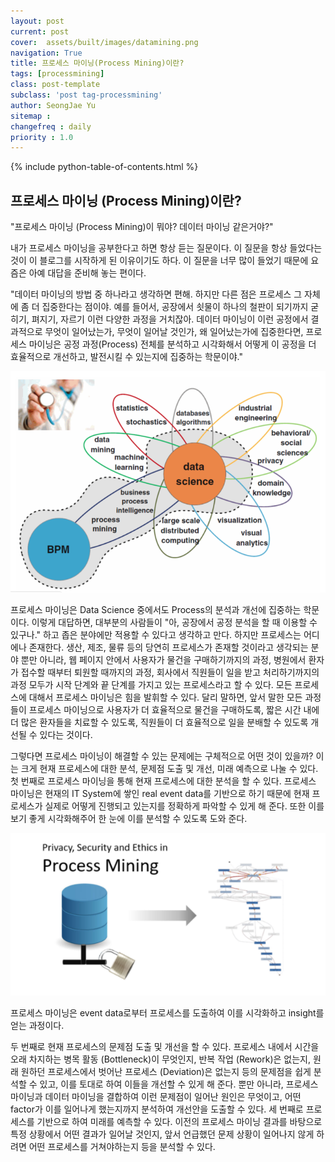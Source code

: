 ```yaml
---
layout: post
current: post
cover:  assets/built/images/datamining.png
navigation: True
title: 프로세스 마이닝(Process Mining)이란?
tags: [processmining]  
class: post-template
subclass: 'post tag-processmining'
author: SeongJae Yu  
sitemap :
changefreq : daily
priority : 1.0
---
```

{% include python-table-of-contents.html %}

## 프로세스 마이닝 (Process Mining)이란?

"프로세스 마이닝 (Process Mining)이 뭐야? 데이터 마이닝 같은거야?"

내가 프로세스 마이닝을 공부한다고 하면 항상 듣는 질문이다. 이 질문을 항상 들었다는 것이 이 블로그를 시작하게 된 이유이기도 하다. 이 질문을 너무 많이 들었기 때문에 요즘은 아예 대답을 준비해 놓는 편이다.

"데이터 마이닝의 방법 중 하나라고 생각하면 편해. 하지만 다른 점은 프로세스 그 자체에 좀 더 집중한다는 점이야. 예를 들어서, 공장에서 쇳물이 하나의 철판이 되기까지 굳히기, 펴지기, 자르기 이런 다양한 과정을 거치잖아. 데이터 마이닝이 이런 공정에서 결과적으로 무엇이 일어났는가, 무엇이 일어날 것인가, 왜 일어났는가에 집중한다면, 프로세스 마이닝은 공정 과정(Process) 전체를 분석하고 시각화해서 어떻게 이 공정을 더 효율적으로 개선하고, 발전시킬 수 있는지에 집중하는 학문이야."

![20210825_155633_1](./img/processmining/20210825_155633_1.png)

프로세스 마이닝은 Data Science 중에서도 Process의 분석과 개선에 집중하는 학문이다.
이렇게 대답하면, 대부분의 사람들이 "아, 공장에서 공정 분석을 할 때 이용할 수 있구나." 하고 좁은 분야에만 적용할 수 있다고 생각하고 만다. 하지만 프로세스는 어디에나 존재한다. 생산, 제조, 물류 등의 당연히 프로세스가 존재할 것이라고 생각되는 분야 뿐만 아니라, 웹 페이지 안에서 사용자가 물건을 구매하기까지의 과정, 병원에서 환자가 접수할 때부터 퇴원할 때까지의 과정, 회사에서 직원들이 일을 받고 처리하기까지의 과정 모두가 시작 단계와 끝 단계를 가지고 있는 프로세스라고 할 수 있다. 모든 프로세스에 대해서 프로세스 마이닝은 힘을 발휘할 수 있다. 달리 말하면, 앞서 말한 모든 과정들이 프로세스 마이닝으로 사용자가 더 효율적으로 물건을 구매하도록, 짧은 시간 내에 더 많은 환자들을 치료할 수 있도록, 직원들이 더 효율적으로 일을 분배할 수 있도록 개선될 수 있다는 것이다.

그렇다면 프로세스 마이닝이 해결할 수 있는 문제에는 구체적으로 어떤 것이 있을까? 이는 크게 현재 프로세스에 대한 분석, 문제점 도출 및 개선, 미래 예측으로 나눌 수 있다.
첫 번째로 프로세스 마이닝을 통해 현재 프로세스에 대한 분석을 할 수 있다. 프로세스 마이닝은 현재의 IT System에 쌓인 real event data를 기반으로 하기 때문에 현재 프로세스가 실제로 어떻게 진행되고 있는지를 정확하게 파악할 수 있게 해 준다. 또한 이를 보기 좋게 시각화해주어 한 눈에 이를 분석할 수 있도록 도와 준다.

![20210825_155633_2](./img/processmining/20210825_155633_2.png)

프로세스 마이닝은 event data로부터 프로세스를 도출하여 이를 시각화하고 insight를 얻는 과정이다.

두 번째로 현재 프로세스의 문제점 도출 및 개선을 할 수 있다. 프로세스 내에서 시간을 오래 차지하는 병목 활동 (Bottleneck)이 무엇인지, 반복 작업 (Rework)은 없는지, 원래 원하던 프로세스에서 벗어난 프로세스 (Deviation)은 없는지 등의 문제점을 쉽게 분석할 수 있고, 이를 토대로 하여 이들을 개선할 수 있게 해 준다. 뿐만 아니라, 프로세스 마이닝과 데이터 마이닝을 결합하여 이런 문제점이 일어난 원인은 무엇이고, 어떤 factor가 이를 일어나게 했는지까지 분석하여 개선안을 도출할 수 있다.
세 번째로 프로세스를 기반으로 하여 미래를 예측할 수 있다. 이전의 프로세스 마이닝 결과를 바탕으로 특정 상황에서 어떤 결과가 일어날 것인지, 앞서 언급했던 문제 상황이 일어나지 않게 하려면 어떤 프로세스를 거쳐야하는지 등을 분석할 수 있다. 
 

